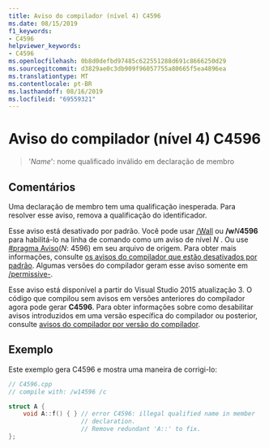 ```yaml
---
title: Aviso do compilador (nível 4) C4596
ms.date: 08/15/2019
f1_keywords:
- C4596
helpviewer_keywords:
- C4596
ms.openlocfilehash: 0b8d0defbd97485c622551288d691c8666250d29
ms.sourcegitcommit: d3829ae0c3db909f96057755a80665f5ea4896ea
ms.translationtype: MT
ms.contentlocale: pt-BR
ms.lasthandoff: 08/16/2019
ms.locfileid: "69559321"
---
```

# <a name="compiler-warning-level-4-c4596"></a>Aviso do compilador (nível 4) C4596

> '*Name*': nome qualificado inválido em declaração de membro

## <a name="remarks"></a>Comentários

Uma declaração de membro tem uma qualificação inesperada. Para resolver esse aviso, remova a qualificação do identificador.

Esse aviso está desativado por padrão. Você pode usar [/Wall](../../build/reference/compiler-option-warning-level.md) ou __/w__*N*__4596__ para habilitá-lo na linha de comando como um aviso de nível *N* . Ou use [#pragma Aviso](../../preprocessor/warning.md)(*N*: 4596) em seu arquivo de origem. Para obter mais informações, consulte [os avisos do compilador que estão desativados por padrão](../../preprocessor/compiler-warnings-that-are-off-by-default.md). Algumas versões do compilador geram esse aviso somente em [/permissive-](../../build/reference/permissive-standards-conformance.md).

Esse aviso está disponível a partir do Visual Studio 2015 atualização 3. O código que compilou sem avisos em versões anteriores do compilador agora pode gerar **C4596**. Para obter informações sobre como desabilitar avisos introduzidos em uma versão específica do compilador ou posterior, consulte [avisos do compilador por versão do compilador](compiler-warnings-by-compiler-version.md).

## <a name="example"></a>Exemplo

Este exemplo gera C4596 e mostra uma maneira de corrigi-lo:

```cpp
// C4596.cpp
// compile with: /w14596 /c

struct A {
    void A::f() { } // error C4596: illegal qualified name in member
                    // declaration.
                    // Remove redundant 'A::' to fix.
};
```
